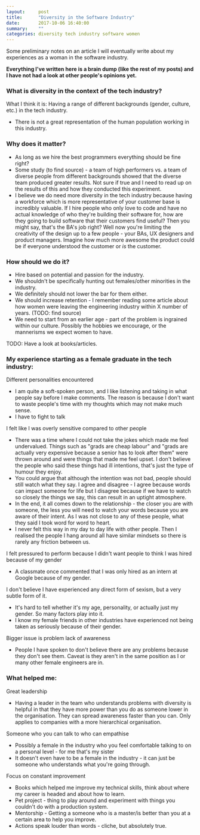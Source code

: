 ```yaml
---
layout:     post
title:      "Diversity in the Software Industry"
date:       2017-10-06 16:40:00
summary:    "" 
categories: diversity tech industry software women
---
```

Some preliminary notes on an article I will eventually write about my experiences as a woman in the software industry.   

**Everything I've written here is a brain dump (like the rest of my posts) and I have not had a look at other people's opinions yet.**  

### What is diversity in the context of the tech industry?
What I think it is: Having a range of different backgrounds (gender, culture, etc.) in the tech industry.  
* There is not a great representation of the human population working in this industry. 

### Why does it matter?
* As long as we hire the best programmers everything should be fine right?  
* Some study (to find source) - a team of high performers vs. a team of diverse people from different backgrounds showed that the diverse team produced greater results. Not sure if true and I need to read up on the results of this and how they conducted this experiment.  
* I believe we do need more diversity in the tech industry because having a workforce which is more representative of your customer base is incredibly valuable. If I hire people who only love to code and have no actual knowledge of who they're building their software for, how are they going to build software that their customers find useful? Then you might say, that's the BA's job right? Well now you're limiting the creativity of the design up to a few people - your BAs, UX designers and product managers. Imagine how much more awesome the product could be if everyone understood the customer or *is* the customer.    

### How should we do it?
* Hire based on potential and passion for the industry.  
* We shouldn't be specifically hunting out females/other minorities in the industry.
* We definitely should not lower the bar for them either. 
* We should increase retention - I remember reading some article about how women were leaving the engineering industry within X number of years. (TODO: find source)
* We need to start from an earlier age - part of the problem is ingrained within our culture. Possibly the hobbies we encourage, or the mannerisms we expect women to have.  

TODO: Have a look at books/articles.

### My experience starting as a female graduate in the tech industry:
Different personalities encountered
* I am quite a soft-spoken person, and I like listening and taking in what people say before I make comments. The reason is because I don't want to waste people's time with my thoughts which may not make much sense.  
* I have to fight to talk  

I felt like I was overly sensitive compared to other people  
* There was a time where I could not take the jokes which made me feel undervalued. Things such as "grads are cheap labour" and "grads are actually very expensive because a senior has to look after them" were thrown around and were things that made me feel upset. I don't believe the people who said these things had ill intentions, that's just the type of humour they enjoy. 
* You could argue that although the intention was not bad, people should still watch what they say. I agree and disagree - I agree because words can impact someone for life but I disagree because if we have to watch so closely the things we say, this can result in an uptight atmosphere. 
* In the end, it all comes down to the relationship - the closer you are with someone, the less you will need to watch your words because you are aware of their intent. As I was not close to any of these people, what they said I took word for word to heart.
* I never felt this way in my day to day life with other people. Then I realised the people I hang around all have similar mindsets so there is rarely any friction between us.  

I felt pressured to perform because I didn't want people to think I was hired because of my gender  
* A classmate once commented that I was only hired as an intern at Google because of my gender.  

I don't believe I have experienced any direct form of sexism, but a very subtle form of it.
* It's hard to tell whether it's my age, personality, or actually just my gender. So many factors play into it.
* I know my female friends in other industries have experienced not being taken as seriously because of their gender.  

Bigger issue is problem lack of awareness
* People I have spoken to don't believe there are any problems because they don't see them. Caveat is they aren't in the same position as I or many other female engineers are in.

### What helped me:
Great leadership  
* Having a leader in the team who understands problems with diversity is helpful in that they have more power than you do as someone lower in the organisation. They can spread awareness faster than you can. Only applies to companies with a more hierarchical organisation.  

Someone who you can talk to who can empathise  
* Possibly a female in the industry who you feel comfortable talking to on a personal level - for me that's my sister
* It doesn't even have to be a female in the industry - it can just be someone who understands what you're going through.  

Focus on constant improvement
* Books which helped me improve my technical skills, think about where my career is headed and about how to learn.
* Pet project - thing to play around and experiment with things you couldn't do with a production system.
* Mentorship - Getting a someone who is a master/is better than you at a certain area to help you improve.
* Actions speak louder than words - cliche, but absolutely true.